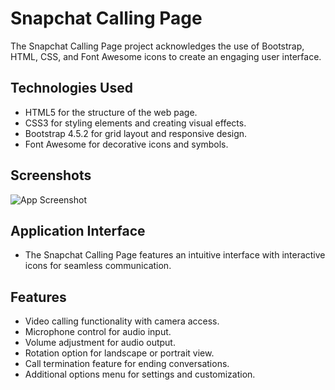 
# Snapchat Calling Page

The Snapchat Calling Page project acknowledges the use of Bootstrap, HTML, CSS, and Font Awesome icons to create an engaging user interface.


## Technologies Used
- HTML5 for the structure of the web page.
- CSS3 for styling elements and creating visual effects.
- Bootstrap 4.5.2 for grid layout and responsive design.
- Font Awesome for decorative icons and symbols.
## Screenshots

![App Screenshot](https://res.cloudinary.com/dhsbfvjsl/image/upload/v1710564306/Screenshot_2024-03-16_101336_caytqk.png)


## Application Interface
- The Snapchat Calling Page features an intuitive interface with interactive icons for seamless communication.
## Features

- Video calling functionality with camera access.
- Microphone control for audio input.
- Volume adjustment for audio output.
- Rotation option for landscape or portrait view.
- Call termination feature for ending conversations.
- Additional options menu for settings and customization.

